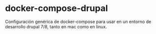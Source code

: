 # docker-compose-drupal
Configuración genérica de docker-compose para usar en un entorno de desarrollo drupal 7/8, tanto en mac como en linux.
